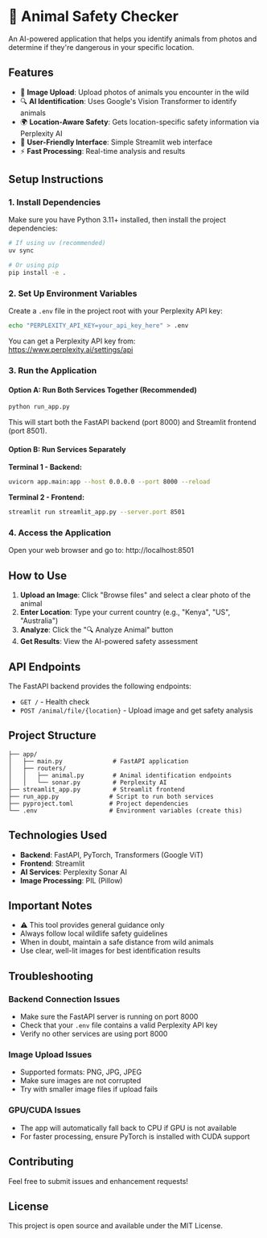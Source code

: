 # 🦁 Animal Safety Checker

An AI-powered application that helps you identify animals from photos and determine if they're dangerous in your specific location.

## Features

- 📸 **Image Upload**: Upload photos of animals you encounter in the wild
- 🔍 **AI Identification**: Uses Google's Vision Transformer to identify animals
- 🌍 **Location-Aware Safety**: Gets location-specific safety information via Perplexity AI
- 🎨 **User-Friendly Interface**: Simple Streamlit web interface
- ⚡ **Fast Processing**: Real-time analysis and results

## Setup Instructions

### 1. Install Dependencies

Make sure you have Python 3.11+ installed, then install the project dependencies:

```bash
# If using uv (recommended)
uv sync

# Or using pip
pip install -e .
```

### 2. Set Up Environment Variables

Create a `.env` file in the project root with your Perplexity API key:

```bash
echo "PERPLEXITY_API_KEY=your_api_key_here" > .env
```

You can get a Perplexity API key from: https://www.perplexity.ai/settings/api

### 3. Run the Application

#### Option A: Run Both Services Together (Recommended)
```bash
python run_app.py
```

This will start both the FastAPI backend (port 8000) and Streamlit frontend (port 8501).

#### Option B: Run Services Separately

**Terminal 1 - Backend:**
```bash
uvicorn app.main:app --host 0.0.0.0 --port 8000 --reload
```

**Terminal 2 - Frontend:**
```bash
streamlit run streamlit_app.py --server.port 8501
```

### 4. Access the Application

Open your web browser and go to: http://localhost:8501

## How to Use

1. **Upload an Image**: Click "Browse files" and select a clear photo of the animal
2. **Enter Location**: Type your current country (e.g., "Kenya", "US", "Australia")
3. **Analyze**: Click the "🔍 Analyze Animal" button
4. **Get Results**: View the AI-powered safety assessment

## API Endpoints

The FastAPI backend provides the following endpoints:

- `GET /` - Health check
- `POST /animal/file/{location}` - Upload image and get safety analysis

## Project Structure

```
├── app/
│   ├── main.py              # FastAPI application
│   ├── routers/
│   │   ├── animal.py        # Animal identification endpoints
│   │   └── sonar.py         # Perplexity AI 
├── streamlit_app.py         # Streamlit frontend
├── run_app.py              # Script to run both services
├── pyproject.toml          # Project dependencies
└── .env                    # Environment variables (create this)
```

## Technologies Used

- **Backend**: FastAPI, PyTorch, Transformers (Google ViT)
- **Frontend**: Streamlit
- **AI Services**: Perplexity Sonar AI
- **Image Processing**: PIL (Pillow)

## Important Notes

- ⚠️ This tool provides general guidance only
- Always follow local wildlife safety guidelines
- When in doubt, maintain a safe distance from wild animals
- Use clear, well-lit images for best identification results

## Troubleshooting

### Backend Connection Issues
- Make sure the FastAPI server is running on port 8000
- Check that your `.env` file contains a valid Perplexity API key
- Verify no other services are using port 8000

### Image Upload Issues
- Supported formats: PNG, JPG, JPEG
- Make sure images are not corrupted
- Try with smaller image files if upload fails

### GPU/CUDA Issues
- The app will automatically fall back to CPU if GPU is not available
- For faster processing, ensure PyTorch is installed with CUDA support

## Contributing

Feel free to submit issues and enhancement requests!

## License

This project is open source and available under the MIT License.
